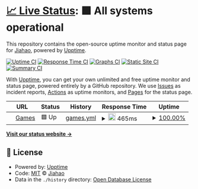 # [📈 Live Status](https://cloudpanda.github.io/uptime): <!--live status--> **🟩 All systems operational**

This repository contains the open-source uptime monitor and status page for [Jiahao](https://cloudpanda.github.io/uptime), powered by [Upptime](https://github.com/upptime/upptime).

[![Uptime CI](https://github.com/cloudpanda/uptime/workflows/Uptime%20CI/badge.svg)](https://github.com/cloudpanda/uptime/actions?query=workflow%3A%22Uptime+CI%22)
[![Response Time CI](https://github.com/cloudpanda/uptime/workflows/Response%20Time%20CI/badge.svg)](https://github.com/cloudpanda/uptime/actions?query=workflow%3A%22Response+Time+CI%22)
[![Graphs CI](https://github.com/cloudpanda/uptime/workflows/Graphs%20CI/badge.svg)](https://github.com/cloudpanda/uptime/actions?query=workflow%3A%22Graphs+CI%22)
[![Static Site CI](https://github.com/cloudpanda/uptime/workflows/Static%20Site%20CI/badge.svg)](https://github.com/cloudpanda/uptime/actions?query=workflow%3A%22Static+Site+CI%22)
[![Summary CI](https://github.com/cloudpanda/uptime/workflows/Summary%20CI/badge.svg)](https://github.com/cloudpanda/uptime/actions?query=workflow%3A%22Summary+CI%22)

With [Upptime](https://upptime.js.org), you can get your own unlimited and free uptime monitor and status page, powered entirely by a GitHub repository. We use [Issues](https://github.com/cloudpanda/uptime/issues) as incident reports, [Actions](https://github.com/cloudpanda/uptime/actions) as uptime monitors, and [Pages](https://cloudpanda.github.io/uptime) for the status page.

<!--start: status pages-->
<!-- This summary is generated by Upptime (https://github.com/upptime/upptime) -->
<!-- Do not edit this manually, your changes will be overwritten -->
<!-- prettier-ignore -->
| URL | Status | History | Response Time | Uptime |
| --- | ------ | ------- | ------------- | ------ |
| <img alt="" src="https://icons.duckduckgo.com/ip3/games.cloudpanda5.repl.co.ico" height="13"> [Games](https://games.cloudpanda5.repl.co/) | 🟩 Up | [games.yml](https://github.com/cloudpanda1/uptime/commits/HEAD/history/games.yml) | <details><summary><img alt="Response time graph" src="./graphs/games/response-time-week.png" height="20"> 465ms</summary><br><a href="https://cloudpanda.github.io/uptime/history/games"><img alt="Response time 1210" src="https://img.shields.io/endpoint?url=https%3A%2F%2Fraw.githubusercontent.com%2Fcloudpanda1%2Fuptime%2FHEAD%2Fapi%2Fgames%2Fresponse-time.json"></a><br><a href="https://cloudpanda.github.io/uptime/history/games"><img alt="24-hour response time 345" src="https://img.shields.io/endpoint?url=https%3A%2F%2Fraw.githubusercontent.com%2Fcloudpanda1%2Fuptime%2FHEAD%2Fapi%2Fgames%2Fresponse-time-day.json"></a><br><a href="https://cloudpanda.github.io/uptime/history/games"><img alt="7-day response time 465" src="https://img.shields.io/endpoint?url=https%3A%2F%2Fraw.githubusercontent.com%2Fcloudpanda1%2Fuptime%2FHEAD%2Fapi%2Fgames%2Fresponse-time-week.json"></a><br><a href="https://cloudpanda.github.io/uptime/history/games"><img alt="30-day response time 1210" src="https://img.shields.io/endpoint?url=https%3A%2F%2Fraw.githubusercontent.com%2Fcloudpanda1%2Fuptime%2FHEAD%2Fapi%2Fgames%2Fresponse-time-month.json"></a><br><a href="https://cloudpanda.github.io/uptime/history/games"><img alt="1-year response time 1210" src="https://img.shields.io/endpoint?url=https%3A%2F%2Fraw.githubusercontent.com%2Fcloudpanda1%2Fuptime%2FHEAD%2Fapi%2Fgames%2Fresponse-time-year.json"></a></details> | <details><summary><a href="https://cloudpanda.github.io/uptime/history/games">100.00%</a></summary><a href="https://cloudpanda.github.io/uptime/history/games"><img alt="All-time uptime 100.00%" src="https://img.shields.io/endpoint?url=https%3A%2F%2Fraw.githubusercontent.com%2Fcloudpanda1%2Fuptime%2FHEAD%2Fapi%2Fgames%2Fuptime.json"></a><br><a href="https://cloudpanda.github.io/uptime/history/games"><img alt="24-hour uptime 100.00%" src="https://img.shields.io/endpoint?url=https%3A%2F%2Fraw.githubusercontent.com%2Fcloudpanda1%2Fuptime%2FHEAD%2Fapi%2Fgames%2Fuptime-day.json"></a><br><a href="https://cloudpanda.github.io/uptime/history/games"><img alt="7-day uptime 100.00%" src="https://img.shields.io/endpoint?url=https%3A%2F%2Fraw.githubusercontent.com%2Fcloudpanda1%2Fuptime%2FHEAD%2Fapi%2Fgames%2Fuptime-week.json"></a><br><a href="https://cloudpanda.github.io/uptime/history/games"><img alt="30-day uptime 100.00%" src="https://img.shields.io/endpoint?url=https%3A%2F%2Fraw.githubusercontent.com%2Fcloudpanda1%2Fuptime%2FHEAD%2Fapi%2Fgames%2Fuptime-month.json"></a><br><a href="https://cloudpanda.github.io/uptime/history/games"><img alt="1-year uptime 100.00%" src="https://img.shields.io/endpoint?url=https%3A%2F%2Fraw.githubusercontent.com%2Fcloudpanda1%2Fuptime%2FHEAD%2Fapi%2Fgames%2Fuptime-year.json"></a></details>

<!--end: status pages-->

[**Visit our status website →**](https://cloudpanda.github.io/uptime)

## 📄 License

- Powered by: [Upptime](https://github.com/upptime/upptime)
- Code: [MIT](./LICENSE) © [Jiahao](https://cloudpanda.github.io/uptime)
- Data in the `./history` directory: [Open Database License](https://opendatacommons.org/licenses/odbl/1-0/)
